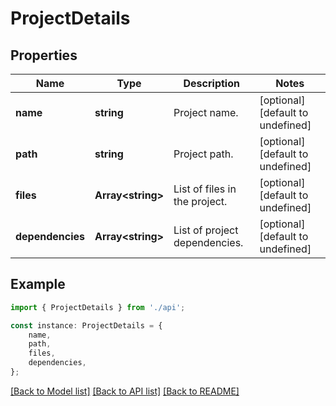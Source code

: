 # ProjectDetails


## Properties

Name | Type | Description | Notes
------------ | ------------- | ------------- | -------------
**name** | **string** | Project name. | [optional] [default to undefined]
**path** | **string** | Project path. | [optional] [default to undefined]
**files** | **Array&lt;string&gt;** | List of files in the project. | [optional] [default to undefined]
**dependencies** | **Array&lt;string&gt;** | List of project dependencies. | [optional] [default to undefined]

## Example

```typescript
import { ProjectDetails } from './api';

const instance: ProjectDetails = {
    name,
    path,
    files,
    dependencies,
};
```

[[Back to Model list]](../README.md#documentation-for-models) [[Back to API list]](../README.md#documentation-for-api-endpoints) [[Back to README]](../README.md)
